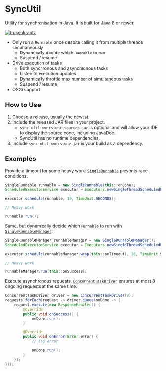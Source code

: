 # SyncUtil

Utility for synchronisation in Java.
It is built for Java 8 or newer.

[![trosenkrantz](https://circleci.com/gh/trosenkrantz/SyncUtil.svg?style=shield)](https://circleci.com/gh/trosenkrantz/SyncUtil)

- Only run a `Runnable` once despite calling it from multiple threads simultaneously
  - Dynamically decide which `Runnable` to run
  - Suspend / resume
- Drive execution of tasks
  - Both synchronous and asynchronous tasks
  - Listen to execution updates
  - Dynamically throttle max number of simultaneous tasks
  - Suspend / resume
- OSGi support

## How to Use
1. Choose a release, usually the newest.
2. Include the released JAR files in your project.
   - `sync-util-<version>-sources.jar` is optional and will allow your IDE to display the source code, including JavaDoc.
   - SyncUtil has no runtime dependencies.
3. Include `sync-util-<version>.jar` in your build as a dependency.

## Examples
Provide a timeout for some heavy work. [`SingleRunnable`](src/main/java/com/github/trosenkrantz/sync/util/runnable/SingleRunnable.java)  prevents race conditions:
```java
SingleRunnable runnable = new SingleRunnable(this::onDone);
ScheduledExecutorService executor = Executors.newSingleThreadScheduledExecutor();

executor.schedule(runnable, 10, TimeUnit.SECONDS);

// Heavy work

runnable.run();
```

Same, but dynamically decide which `Runnable` to run with [`SingleRunnableManager`](src/main/java/com/github/trosenkrantz/sync/util/runnable/SingleRunnableManager.java):
```java
SingleRunnableManager runnableManager = new SingleRunnableManager();
ScheduledExecutorService executor = Executors.newSingleThreadScheduledExecutor();

executor.schedule(runnableManager.wrap(this::onTimeout), 10, TimeUnit.SECONDS);

// Heavy work

runnableManager.run(this::onSuccess);
```

Execute asynchronous requests. [`ConcurrentTaskDriver`](src/main/java/com/github/trosenkrantz/sync/util/concurrency/ConcurrentTaskDriver.java) ensures at most 8 ongoing requests at the same time.
```java
ConcurrentTaskDriver driver = new ConcurrentTaskDriver(8);
requests.forEach(request -> driver.queue(onDone -> {
    request.execute(new ResponseHandler() {
        @Override
        public void onSuccess() {
            onDone.run();
        }

        @Override
        public void onError(Error error) {
            // Log error

            onDone.run();
        }
    });
}));
```
